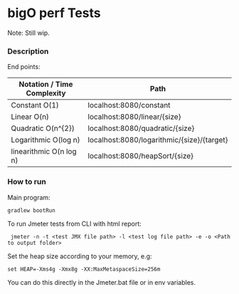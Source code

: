# bigO perf Tests

Note: Still wip.

### Description

End points:

| Notation / Time Complexity | Path                                       |
|----------------------------|--------------------------------------------|
| Constant O(1)              | localhost:8080/constant                    |
| Linear O(n)                | localhost:8080/linear/{size}               |
| Quadratic O(n^{2})         | localhost:8080/quadratic/{size}            |
| Logarithmic O(log n)       | localhost:8080/logarithmic/{size}/{target} |
| linearithmic O(n log n)    | localhost:8080/heapSort/{size}             |


### How to run

Main program:

```dtd
gradlew bootRun
```

To run Jmeter tests from CLI with html report:

```
 jmeter -n -t <test JMX file path> -l <test log file path> -e -o <Path to output folder>
 ```

Set the heap size according to your memory, e.g:

```declarative
set HEAP=-Xms4g -Xmx8g -XX:MaxMetaspaceSize=256m
```
You can do this directly in the Jmeter.bat file or in env variables.